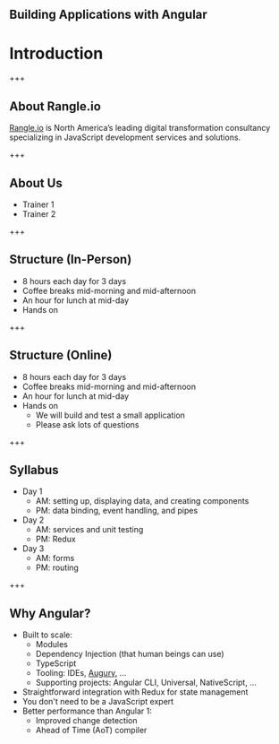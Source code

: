 <!-- .slide: data-background="../content/images/title-slide.jpg" -->
<!-- .slide: id="introduction" -->
## Building Applications with Angular

# Introduction

+++
<!-- .slide: id="introduction-about-rangle" -->
## About Rangle.io

[Rangle.io](http://rangle.io) is North America’s leading digital
transformation consultancy specializing in JavaScript development
services and solutions.

+++
<!-- .slide: id="introduction-about-us" -->
## About Us <!-- FIXME: fill in trainer bios -->

*   Trainer 1
*   Trainer 2

+++
<!-- .slide: id="introduction-structure-in-person" -->
## Structure (In-Person) <!-- FIXME: delete if online -->

- 8 hours each day for 3 days
- Coffee breaks mid-morning and mid-afternoon
- An hour for lunch at mid-day
- Hands on

+++
<!-- .slide: id="introduction-structure-online" -->
## Structure (Online) <!-- FIXME: delete if in person -->

- 8 hours each day for 3 days
- Coffee breaks mid-morning and mid-afternoon
- An hour for lunch at mid-day
- Hands on
  - We will build and test a small application
  - Please ask lots of questions

+++
<!-- .slide: id="introduction-syllabus" -->
## Syllabus

*  Day 1
   * AM: setting up, displaying data, and creating components
   * PM: data binding, event handling, and pipes
*  Day 2
   * AM: services and unit testing
   * PM: Redux
*  Day 3
   * AM: forms
   * PM: routing

+++
<!-- .slide: id="introduction-why-angular" -->
## Why Angular?

- Built to scale:
  - Modules
  - Dependency Injection (that human beings can use)
  - TypeScript
  - Tooling: IDEs, [Augury](https://augury.angular.io/), ...
  - Supporting projects: Angular CLI, Universal, NativeScript, ...
- Straightforward integration with Redux for state management
- You don't need to be a JavaScript expert
- Better performance than Angular 1:
  - Improved change detection
  - Ahead of Time (AoT) compiler
